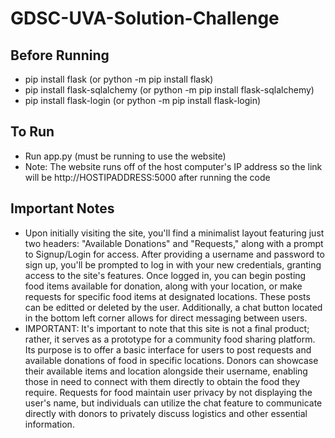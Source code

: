 ﻿# GDSC-UVA-Solution-Challenge

## Before Running
  * pip install flask (or python -m pip install flask)
  * pip install flask-sqlalchemy (or python -m pip install flask-sqlalchemy)
  * pip install flask-login (or python -m pip install flask-login)

## To Run
  * Run app.py (must be running to use the website)
  * Note: The website runs off of the host computer's IP address so the link will be http://HOSTIPADDRESS:5000 after running the code

## Important Notes
 * Upon initially visiting the site, you'll find a minimalist layout featuring just two headers: "Available Donations" and "Requests," along with a prompt to Signup/Login for access. After providing a username and password to sign up, you'll be prompted to log in with your new credentials, granting access to the site's features. Once logged in, you can begin posting food items available for donation, along with your location, or make requests for specific food items at designated locations. These posts can be editted or deleted by the user. Additionally, a chat button located in the bottom left corner allows for direct messaging between users.
 * IMPORTANT: It's important to note that this site is not a final product; rather, it serves as a prototype for a community food sharing platform. Its purpose is to offer a basic interface for users to post requests and available donations of food in specific locations. Donors can showcase their available items and location alongside their username, enabling those in need to connect with them directly to obtain the food they require. Requests for food maintain user privacy by not displaying the user's name, but individuals can utilize the chat feature to communicate directly with donors to privately discuss logistics and other essential information.
